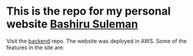 # This is the repo for my personal website [Bashiru Suleman](https://bashirusuleman.ga)
Visit the [backend](https://github.com/bashirusuleman/personal_website_backend) repo.
The website was deployed in AWS. Some of the features in the site are:

